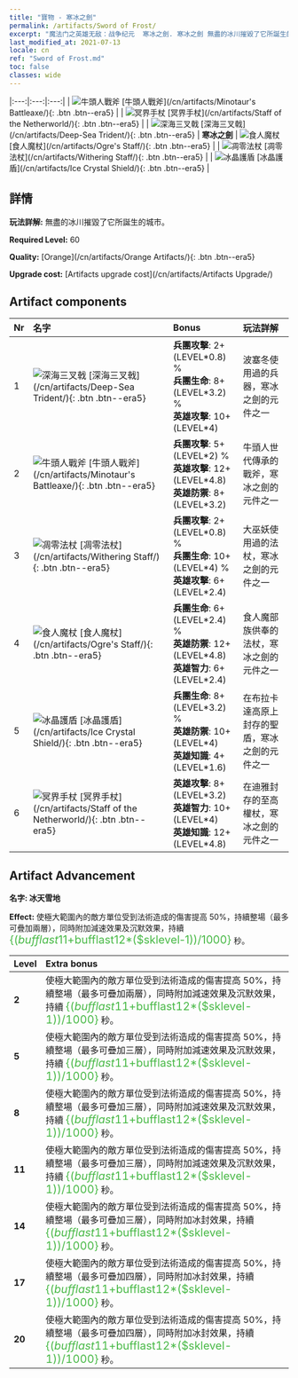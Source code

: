 ```yaml
---
title: "寶物 - 寒冰之劍"
permalink: /artifacts/Sword of Frost/
excerpt: "魔法门之英雄无敌：战争纪元  寒冰之劍. 寒冰之劍 無盡的冰川摧毀了它所誕生的城市。"
last_modified_at: 2021-07-13
locale: cn
ref: "Sword of Frost.md"
toc: false
classes: wide
---
```


  |:---:|:---:|:---:| 
  | ![牛頭人戰斧](/images/t/artifact_40432.png) [牛頭人戰斧](/cn/artifacts/Minotaur's Battleaxe/){: .btn .btn--era5} |   | ![冥界手杖](/images/t/artifact_40436.png) [冥界手杖](/cn/artifacts/Staff of the Netherworld/){: .btn .btn--era5} | 
  | ![深海三叉戟](/images/t/artifact_40431.png) [深海三叉戟](/cn/artifacts/Deep-Sea Trident/){: .btn .btn--era5} | **寒冰之劍** | ![食人魔杖](/images/t/artifact_40434.png) [食人魔杖](/cn/artifacts/Ogre's Staff/){: .btn .btn--era5} | 
  | ![凋零法杖](/images/t/artifact_40433.png) [凋零法杖](/cn/artifacts/Withering Staff/){: .btn .btn--era5} |   | ![冰晶護盾](/images/t/artifact_40435.png) [冰晶護盾](/cn/artifacts/Ice Crystal Shield/){: .btn .btn--era5} | 


## 詳情

 **玩法詳解:** 無盡的冰川摧毀了它所誕生的城市。

 **Required Level:** 60

 **Quality:** [Orange](/cn/artifacts/Orange Artifacts/){: .btn .btn--era5}

 **Upgrade cost:** [Artifacts upgrade cost](/cn/artifacts/Artifacts Upgrade/)



## Artifact components

  | Nr |    名字    |   Bonus | 玩法詳解 | 
  |:---|:-----------|:--------|:------------| 
  | 1 | ![深海三叉戟](/images/t/artifact_40431.png) [深海三叉戟](/cn/artifacts/Deep-Sea Trident/){: .btn .btn--era5} | **兵團攻擊**: 2+(LEVEL\*0.8) %<br/>**兵團生命**: 8+(LEVEL\*3.2) %<br/>**英雄攻擊**: 10+(LEVEL\*4) | 波塞冬使用過的兵器，寒冰之劍的元件之一 | 
  | 2 | ![牛頭人戰斧](/images/t/artifact_40432.png) [牛頭人戰斧](/cn/artifacts/Minotaur's Battleaxe/){: .btn .btn--era5} | **兵團攻擊**: 5+(LEVEL\*2) %<br/>**英雄攻擊**: 12+(LEVEL\*4.8)<br/>**英雄防禦**: 8+(LEVEL\*3.2) | 牛頭人世代傳承的戰斧，寒冰之劍的元件之一 | 
  | 3 | ![凋零法杖](/images/t/artifact_40433.png) [凋零法杖](/cn/artifacts/Withering Staff/){: .btn .btn--era5} | **兵團攻擊**: 2+(LEVEL\*0.8) %<br/>**兵團生命**: 10+(LEVEL\*4) %<br/>**英雄攻擊**: 6+(LEVEL\*2.4) | 大巫妖使用過的法杖，寒冰之劍的元件之一 | 
  | 4 | ![食人魔杖](/images/t/artifact_40434.png) [食人魔杖](/cn/artifacts/Ogre's Staff/){: .btn .btn--era5} | **兵團生命**: 6+(LEVEL\*2.4) %<br/>**英雄防禦**: 12+(LEVEL\*4.8)<br/>**英雄智力**: 6+(LEVEL\*2.4) | 食人魔部族供奉的法杖，寒冰之劍的元件之一 | 
  | 5 | ![冰晶護盾](/images/t/artifact_40435.png) [冰晶護盾](/cn/artifacts/Ice Crystal Shield/){: .btn .btn--era5} | **兵團生命**: 8+(LEVEL\*3.2) %<br/>**英雄防禦**: 10+(LEVEL\*4)<br/>**英雄知識**: 4+(LEVEL\*1.6) | 在布拉卡達高原上封存的聖盾，寒冰之劍的元件之一 | 
  | 6 | ![冥界手杖](/images/t/artifact_40436.png) [冥界手杖](/cn/artifacts/Staff of the Netherworld/){: .btn .btn--era5} | **英雄攻擊**: 8+(LEVEL\*3.2)<br/>**英雄智力**: 10+(LEVEL\*4)<br/>**英雄知識**: 12+(LEVEL\*4.8) | 在迪雅封存的至高權杖，寒冰之劍的元件之一 | 


## Artifact Advancement

 **名字: 冰天雪地**

 **Effect:** 使極大範圍內的敵方單位受到法術造成的傷害提高 50%，持續整場（最多可疊加兩層），同時附加減速效果及沉默效果，持續 <span style="color: #48b946;font-size:20px">{($bufflast11+$bufflast12*($sklevel-1))/1000}</span> 秒。

  |  Level  |    Extra bonus  | 
  |:--------|:----------------| 
  | **2** | 使極大範圍內的敵方單位受到法術造成的傷害提高 50%，持續整場（最多可疊加兩層），同時附加減速效果及沉默效果，持續 <span style="color: #48b946;font-size:20px">{($bufflast11+$bufflast12*($sklevel-1))/1000}</span> 秒。 | 
  | **5** | 使極大範圍內的敵方單位受到法術造成的傷害提高 50%，持續整場（最多可疊加三層），同時附加減速效果及沉默效果，持續 <span style="color: #48b946;font-size:20px">{($bufflast11+$bufflast12*($sklevel-1))/1000}</span> 秒。 | 
  | **8** | 使極大範圍內的敵方單位受到法術造成的傷害提高 50%，持續整場（最多可疊加三層），同時附加減速效果及沉默效果，持續 <span style="color: #48b946;font-size:20px">{($bufflast11+$bufflast12*($sklevel-1))/1000}</span> 秒。 | 
  | **11** | 使極大範圍內的敵方單位受到法術造成的傷害提高 50%，持續整場（最多可疊加三層），同時附加減速效果及沉默效果，持續 <span style="color: #48b946;font-size:20px">{($bufflast11+$bufflast12*($sklevel-1))/1000}</span> 秒。 | 
  | **14** | 使極大範圍內的敵方單位受到法術造成的傷害提高 50%，持續整場（最多可疊加三層），同時附加冰封效果，持續 <span style="color: #48b946;font-size:20px">{($bufflast11+$bufflast12*($sklevel-1))/1000}</span> 秒。 | 
  | **17** | 使極大範圍內的敵方單位受到法術造成的傷害提高 50%，持續整場（最多可疊加四層），同時附加冰封效果，持續 <span style="color: #48b946;font-size:20px">{($bufflast11+$bufflast12*($sklevel-1))/1000}</span> 秒。 | 
  | **20** | 使極大範圍內的敵方單位受到法術造成的傷害提高 50%，持續整場（最多可疊加四層），同時附加冰封效果，持續 <span style="color: #48b946;font-size:20px">{($bufflast11+$bufflast12*($sklevel-1))/1000}</span> 秒。 | 
